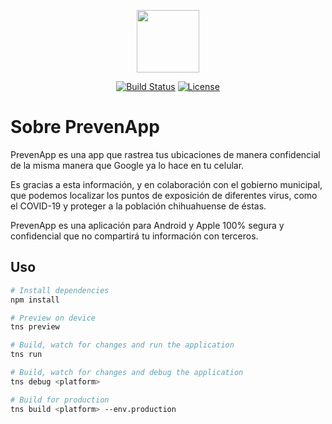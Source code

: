 <p align="center"><img src="https://i.ibb.co/jfb3LCh/logo.png" width="100"></p>

<p align="center">
<a href="https://travis-ci.org/laravel/framework"><img src="https://travis-ci.org/laravel/framework.svg" alt="Build Status"></a>
<a href="https://packagist.org/packages/laravel/framework"><img src="https://poser.pugx.org/laravel/framework/license.svg" alt="License"></a>
</p>

# Sobre PrevenApp

PrevenApp es una app que rastrea tus ubicaciones de manera confidencial de la misma manera que Google ya lo hace en tu celular.

Es gracias a esta información, y en colaboración con el gobierno municipal, que podemos localizar los puntos de exposición de diferentes virus, como el COVID-19 y proteger a la población chihuahuense de éstas.

PrevenApp es una aplicación para Android y Apple 100% segura y confidencial que no compartirá tu información con terceros.

## Uso

``` bash
# Install dependencies
npm install

# Preview on device
tns preview

# Build, watch for changes and run the application
tns run

# Build, watch for changes and debug the application
tns debug <platform>

# Build for production
tns build <platform> --env.production

```
